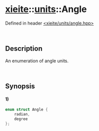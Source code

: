 # [xieite](../../xieite.md)\:\:[units](../../units.md)\:\:Angle
Defined in header [<xieite/units/angle.hpp>](../../../include/xieite/units/angle.hpp)

&nbsp;

## Description
An enumeration of angle units.

&nbsp;

## Synopsis
#### 1)
```cpp
enum struct Angle {
    radian,
    degree
};
```
